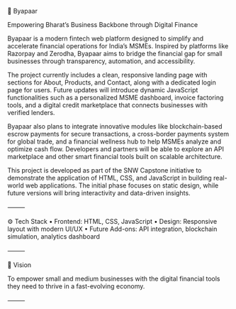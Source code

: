 🏦 Byapaar

Empowering Bharat’s Business Backbone through Digital Finance

Byapaar is a modern fintech web platform designed to simplify and accelerate financial operations for India’s MSMEs. Inspired by platforms like Razorpay and Zerodha, Byapaar aims to bridge the financial gap for small businesses through transparency, automation, and accessibility.

The project currently includes a clean, responsive landing page with sections for About, Products, and Contact, along with a dedicated login page for users. Future updates will introduce dynamic JavaScript functionalities such as a personalized MSME dashboard, invoice factoring tools, and a digital credit marketplace that connects businesses with verified lenders.

Byapaar also plans to integrate innovative modules like blockchain-based escrow payments for secure transactions, a cross-border payments system for global trade, and a financial wellness hub to help MSMEs analyze and optimize cash flow. Developers and partners will be able to explore an API marketplace and other smart financial tools built on scalable architecture.

This project is developed as part of the SNW Capstone initiative to demonstrate the application of HTML, CSS, and JavaScript in building real-world web applications. The initial phase focuses on static design, while future versions will bring interactivity and data-driven insights.

⸻

⚙️ Tech Stack
	•	Frontend: HTML, CSS, JavaScript
	•	Design: Responsive layout with modern UI/UX
	•	Future Add-ons: API integration, blockchain simulation, analytics dashboard

⸻

🚀 Vision

To empower small and medium businesses with the digital financial tools they need to thrive in a fast-evolving economy.

⸻
